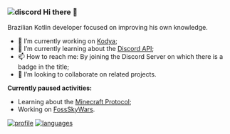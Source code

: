 ### ![discord] Hi there 👋

  Brazilian Kotlin developer focused on improving his own knowledge. 
  
  - 🔭 I’m currently working on [Kodya][kodya];
  - 🌱 I’m currently learning about the [Discord API][discordapi];
  - 📫 How to reach me: By joining the Discord Server on which there is a badge in the title;
  - 👯 I’m looking to collaborate on related projects.
  
  **Currently paused activities:**
  * Learning about the [Minecraft Protocol][minecraftprotocol];
  * Working on [FossSkyWars][fossskywars].
  
[![profile]][profilelink] [![languages]][profilerepos]

[discordapi]: https://discord.dev
[minecraftprotocol]: https://wiki.vg
[fossskywars]: https://github.com/nekkan/FossSkyWars
[kodya]: https://github.com/nekkan/kodya
[discord]: https://img.shields.io/discord/633079419690418191?color=blue&label=discord%20server&logo=discord&logoColor=white&style=flat-square
[profile]: https://github-readme-stats.vercel.app/api?username=nekkan&theme=highcontrast
[profilelink]: https://github.com/nekkan
[profilerepos]: https://github.com/nekkan?tab=repositories
[languages]: https://github-readme-stats.vercel.app/api/top-langs/?username=nekkan&theme=highcontrast

<!--
**nekkan/nekkan** is a ✨ _special_ ✨ repository because its `README.md` (this file) appears on your GitHub profile.

Here are some ideas to get you started:

- 🔭 I’m currently working on ...
- 🌱 I’m currently learning ...
- 👯 I’m looking to collaborate on ...
- 🤔 I’m looking for help with ...
- 💬 Ask me about ...
- 📫 How to reach me: ...
- 😄 Pronouns: ...
- ⚡ Fun fact: ...
-->
